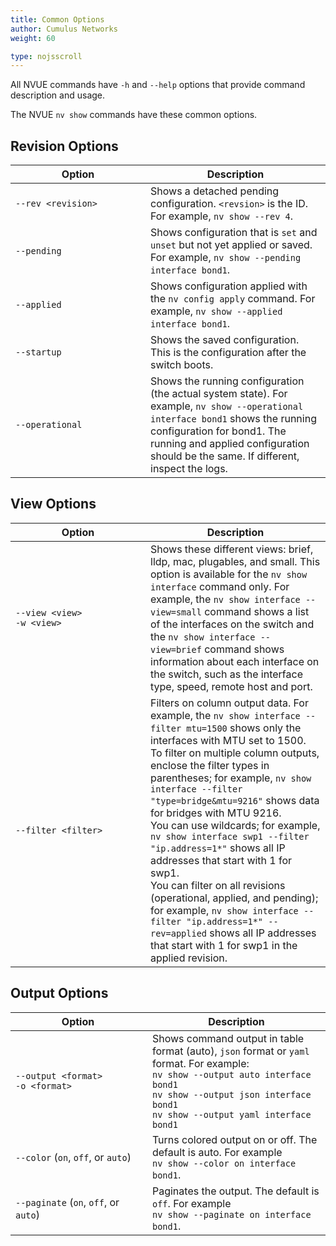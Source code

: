 ```yaml
---
title: Common Options
author: Cumulus Networks
weight: 60

type: nojsscroll
---
```

<style>
h { color: RGB(118,185,0)}
</style>

All NVUE commands have `-h` and `--help` options that provide command description and usage.

The NVUE `nv show` commands have these common options.

## Revision Options

| <div style="width:200px">Option | Description |
| ------ | ----------- |
|`--rev <revision>` | Shows a detached pending configuration. `<revsion>` is the ID. For example, `nv show --rev 4`. |
|`--pending` | Shows configuration that is `set` and `unset` but not yet applied or saved. For example, `nv show --pending interface bond1`. |
|`--applied` | Shows configuration applied with the `nv config apply` command. For example, `nv show --applied interface bond1`.|
|`--startup` | Shows the saved configuration. This is the configuration after the switch boots.|
|`--operational` | Shows the running configuration (the actual system state). For example, `nv show --operational interface bond1` shows the running configuration for bond1. The running and applied configuration should be the same. If different, inspect the logs.|

## View Options

| <div style="width:200px">Option | Description |
| ------ | ----------- |
|`--view <view>`<br>`-w <view>` | Shows these different views: brief, lldp, mac, plugables, and small. This option is available for the `nv show interface` command only. For example, the `nv show interface --view=small` command shows a list of the interfaces on the switch and the `nv show interface --view=brief` command shows information about each interface on the switch, such as the interface type, speed, remote host and port. |
| `--filter <filter>` | Filters on column output data. For example, the `nv show interface --filter mtu=1500` shows only the interfaces with MTU set to 1500.</br>To filter on multiple column outputs, enclose the filter types in parentheses; for example, `nv show interface --filter "type=bridge&mtu=9216"` shows data for bridges with MTU 9216.</br>You can use wildcards; for example, `nv show interface swp1 --filter "ip.address=1*"` shows all IP addresses that start with 1 for swp1.</br>You can filter on all revisions (operational, applied, and pending); for example, `nv show interface --filter "ip.address=1*" --rev=applied` shows all IP addresses that start with 1 for swp1 in the applied revision. |

## Output Options

| <div style="width:200px">Option | Description |
| ------ | ----------- |
| `--output <format>`<br> `-o <format>`| Shows command output in table format (auto), `json` format or `yaml` format. For example:<br>`nv show --output auto interface bond1`<br>`nv show --output json interface bond1`<br>`nv show --output yaml interface bond1`|
| `--color` (`on`, `off`, or `auto`) |  Turns colored output on or off. The default is auto. For example<br>`nv show --color on interface bond1`. |
| `--paginate` (`on`, `off`, or `auto`) | Paginates the output. The default is `off`. For example<br>`nv show --paginate on interface bond1`.  |
